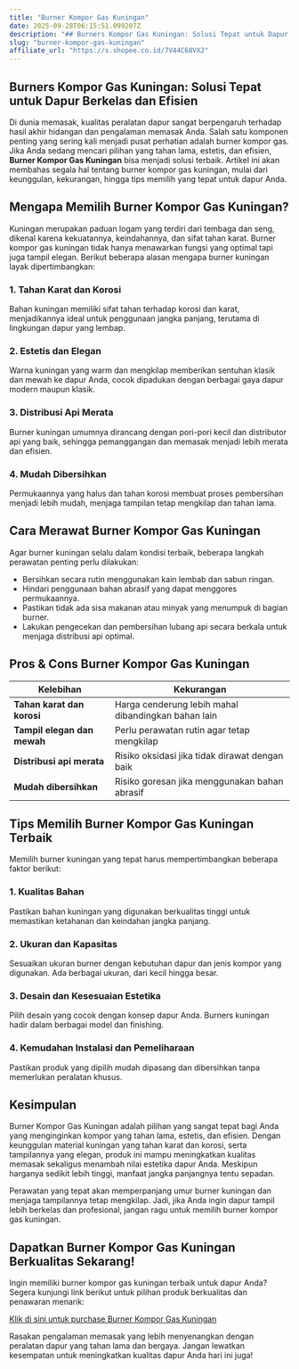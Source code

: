 ```yaml
---
title: "Burner Kompor Gas Kuningan"
date: 2025-09-28T06:15:51.099207Z
description: "## Burners Kompor Gas Kuningan: Solusi Tepat untuk Dapur Berkelas dan Efisien..."
slug: "burner-kompor-gas-kuningan"
affiliate_url: "https://s.shopee.co.id/7V44C68VX2"
---
```

## Burners Kompor Gas Kuningan: Solusi Tepat untuk Dapur Berkelas dan Efisien

Di dunia memasak, kualitas peralatan dapur sangat berpengaruh terhadap hasil akhir hidangan dan pengalaman memasak Anda. Salah satu komponen penting yang sering kali menjadi pusat perhatian adalah burner kompor gas. Jika Anda sedang mencari pilihan yang tahan lama, estetis, dan efisien, **Burner Kompor Gas Kuningan** bisa menjadi solusi terbaik. Artikel ini akan membahas segala hal tentang burner kompor gas kuningan, mulai dari keunggulan, kekurangan, hingga tips memilih yang tepat untuk dapur Anda.

## Mengapa Memilih Burner Kompor Gas Kuningan?

Kuningan merupakan paduan logam yang terdiri dari tembaga dan seng, dikenal karena kekuatannya, keindahannya, dan sifat tahan karat. Burner kompor gas kuningan tidak hanya menawarkan fungsi yang optimal tapi juga tampil elegan. Berikut beberapa alasan mengapa burner kuningan layak dipertimbangkan:

### 1. Tahan Karat dan Korosi
Bahan kuningan memiliki sifat tahan terhadap korosi dan karat, menjadikannya ideal untuk penggunaan jangka panjang, terutama di lingkungan dapur yang lembap.

### 2. Estetis dan Elegan
Warna kuningan yang warm dan mengkilap memberikan sentuhan klasik dan mewah ke dapur Anda, cocok dipadukan dengan berbagai gaya dapur modern maupun klasik.

### 3. Distribusi Api Merata
Burner kuningan umumnya dirancang dengan pori-pori kecil dan distributor api yang baik, sehingga pemanggangan dan memasak menjadi lebih merata dan efisien.

### 4. Mudah Dibersihkan
Permukaannya yang halus dan tahan korosi membuat proses pembersihan menjadi lebih mudah, menjaga tampilan tetap mengkilap dan tahan lama.

## Cara Merawat Burner Kompor Gas Kuningan

Agar burner kuningan selalu dalam kondisi terbaik, beberapa langkah perawatan penting perlu dilakukan:

- Bersihkan secara rutin menggunakan kain lembab dan sabun ringan.
- Hindari penggunaan bahan abrasif yang dapat menggores permukaannya.
- Pastikan tidak ada sisa makanan atau minyak yang menumpuk di bagian burner.
- Lakukan pengecekan dan pembersihan lubang api secara berkala untuk menjaga distribusi api optimal.

## Pros & Cons Burner Kompor Gas Kuningan

| Kelebihan | Kekurangan |
|--------------|--------------|
| **Tahan karat dan korosi** | Harga cenderung lebih mahal dibandingkan bahan lain |
| **Tampil elegan dan mewah** | Perlu perawatan rutin agar tetap mengkilap |
| **Distribusi api merata** | Risiko oksidasi jika tidak dirawat dengan baik |
| **Mudah dibersihkan** | Risiko goresan jika menggunakan bahan abrasif |

## Tips Memilih Burner Kompor Gas Kuningan Terbaik

Memilih burner kuningan yang tepat harus mempertimbangkan beberapa faktor berikut:

### 1. Kualitas Bahan
Pastikan bahan kuningan yang digunakan berkualitas tinggi untuk memastikan ketahanan dan keindahan jangka panjang.

### 2. Ukuran dan Kapasitas
Sesuaikan ukuran burner dengan kebutuhan dapur dan jenis kompor yang digunakan. Ada berbagai ukuran, dari kecil hingga besar.

### 3. Desain dan Kesesuaian Estetika
Pilih desain yang cocok dengan konsep dapur Anda. Burners kuningan hadir dalam berbagai model dan finishing.

### 4. Kemudahan Instalasi dan Pemeliharaan
Pastikan produk yang dipilih mudah dipasang dan dibersihkan tanpa memerlukan peralatan khusus.

## Kesimpulan

Burner Kompor Gas Kuningan adalah pilihan yang sangat tepat bagi Anda yang menginginkan kompor yang tahan lama, estetis, dan efisien. Dengan keunggulan material kuningan yang tahan karat dan korosi, serta tampilannya yang elegan, produk ini mampu meningkatkan kualitas memasak sekaligus menambah nilai estetika dapur Anda. Meskipun harganya sedikit lebih tinggi, manfaat jangka panjangnya tentu sepadan.

Perawatan yang tepat akan memperpanjang umur burner kuningan dan menjaga tampilannya tetap mengkilap. Jadi, jika Anda ingin dapur tampil lebih berkelas dan profesional, jangan ragu untuk memilih burner kompor gas kuningan.

## Dapatkan Burner Kompor Gas Kuningan Berkualitas Sekarang!

Ingin memiliki burner kompor gas kuningan terbaik untuk dapur Anda? Segera kunjungi link berikut untuk pilihan produk berkualitas dan penawaran menarik:

[Klik di sini untuk purchase Burner Kompor Gas Kuningan](https://s.shopee.co.id/7V44C68VX2)

Rasakan pengalaman memasak yang lebih menyenangkan dengan peralatan dapur yang tahan lama dan bergaya. Jangan lewatkan kesempatan untuk meningkatkan kualitas dapur Anda hari ini juga!